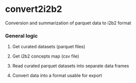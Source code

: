 # convert2i2b2

Conversion and summarization of parquet data to i2b2 format

### General logic

1.  Get curated datasets (parquet files)

2.  Get i2b2 concepts map (csv file)

3.  Read curated parquet datasets into separate data frames

4.  Convert data into a format usable for export
